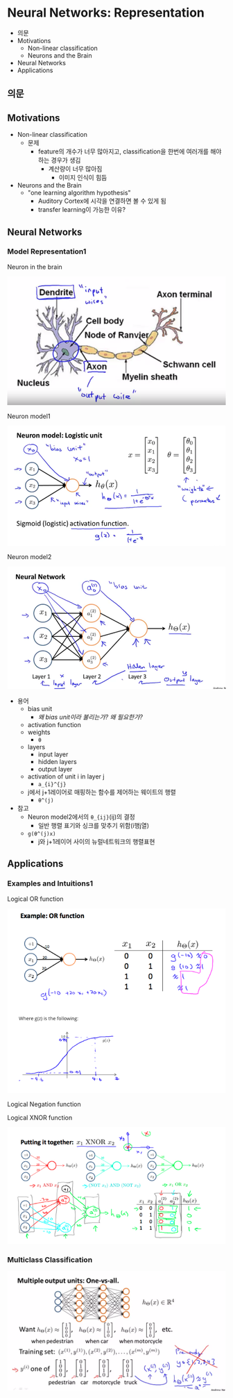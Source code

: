 # Neural Networks: Representation

- 의문
- Motivations
  - Non-linear classification
  - Neurons and the Brain
- Neural Networks
- Applications

## 의문

## Motivations

- Non-linear classification
  - 문제
    - feature의 개수가 너무 많아지고, classification을 한번에 여러개를 해야하는 경우가 생김
      - 계산량이 너무 많아짐
        - 이미지 인식이 힘듬
- Neurons and the Brain
  - "one learning algorithm hypothesis"
    - Auditory Cortex에 시각을 연결하면 볼 수 있게 됨
    - transfer learning이 가능한 이유?

## Neural Networks

### Model Representation1

Neuron in the brain

![](./images/week4/neuron1.png)

Neuron model1

![](./images/week4/neuron_model1.png)

Neuron model2

![](./images/week4/neuron_model2.png)

- 용어
  - bias unit
    - *왜 bias unit이라 불리는가? 왜 필요한가?*
  - activation function
  - weights
    - `θ`
  - layers
    - input layer
    - hidden layers
    - output layer
  - activation of unit i in layer j
    - `a_{i}^{j}`
  - j에서 j+1레이어로 매핑하는 함수를 제어하는 웨이트의 행렬
    - `θ^(j)`
- 참고
  - Neuron model2에서의 `θ_{ij}`(ij)의 결정
    - 일반 행렬 표기와 싱크를 맞추기 위함(i행j열)
  - `g(θ^(j)x)`
    - j와 j+1레이어 사이의 뉴럴네트워크의 행렬표현

## Applications

### Examples and Intuitions1

Logical OR function

![](./images/week4/logical_or_function1.png)

Logical Negation function

Logical XNOR function

![](./images/week4/logical_xnor_function1.png)

### Multiclass Classification

![](./images/week4/multiclass_classification1.png)
